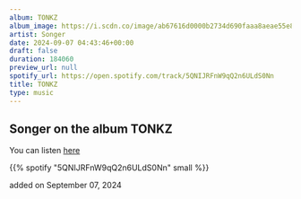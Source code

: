```yaml
---
album: TONKZ
album_image: https://i.scdn.co/image/ab67616d0000b2734d690faaa8aeae55e81b19bf
artist: Songer
date: 2024-09-07 04:43:46+00:00
draft: false
duration: 184060
preview_url: null
spotify_url: https://open.spotify.com/track/5QNIJRFnW9qQ2n6ULdS0Nn
title: TONKZ
type: music
---
```



## Songer on the album TONKZ

You can listen [here](https://open.spotify.com/track/5QNIJRFnW9qQ2n6ULdS0Nn)

{{% spotify "5QNIJRFnW9qQ2n6ULdS0Nn" small %}}

added on September 07, 2024